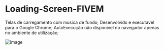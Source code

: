 # Loading-Screen-FIVEM
Telas de carregamento com musica de fundo;
Desenvolvido e executavel para o Google Chrome;
AutoExecução não disponivel no navegador apenas no ambiente de utilização;

![image](https://user-images.githubusercontent.com/33014935/163382226-041d5115-d065-47e7-a132-2ae3add84448.png)
